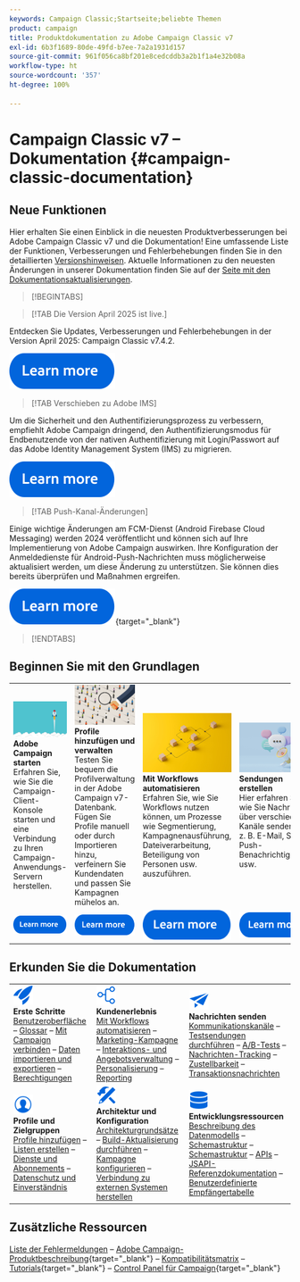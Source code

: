 ```yaml
---
keywords: Campaign Classic;Startseite;beliebte Themen
product: campaign
title: Produktdokumentation zu Adobe Campaign Classic v7
exl-id: 6b3f1689-80de-49fd-b7ee-7a2a1931d157
source-git-commit: 961f056ca8bf201e8cedcddb3a2b1f1a4e32b08a
workflow-type: ht
source-wordcount: '357'
ht-degree: 100%

---
```


# Campaign Classic v7 – Dokumentation {#campaign-classic-documentation}

<!--![](platform/using/assets/do-not-localize/banner_acc_doc.jpg) -->

## Neue Funktionen

Hier erhalten Sie einen Einblick in die neuesten Produktverbesserungen bei Adobe Campaign Classic v7 und die Dokumentation! Eine umfassende Liste der Funktionen, Verbesserungen und Fehlerbehebungen finden Sie in den detaillierten [Versionshinweisen](rn/using/latest-release.md).  Aktuelle Informationen zu den neuesten Änderungen in unserer Dokumentation finden Sie auf der [Seite mit den Dokumentationsaktualisierungen](rn/using/documentation-updates.md).

>[!BEGINTABS]


>[!TAB Die Version April 2025 ist live.]

Entdecken Sie Updates, Verbesserungen und Fehlerbehebungen in der Version April 2025: Campaign Classic v7.4.2.

[![Bild](assets/do-not-localize/learn-more-button.svg)](rn/using/latest-release.md)

>[!TAB Verschieben zu Adobe IMS]

Um die Sicherheit und den Authentifizierungsprozess zu verbessern, empfiehlt Adobe Campaign dringend, den Authentifizierungsmodus für Endbenutzende von der nativen Authentifizierung mit Login/Passwort auf das Adobe Identity Management System (IMS) zu migrieren.

[![Bild](assets/do-not-localize/learn-more-button.svg)](technotes/using/ac-ims.md)


>[!TAB Push-Kanal-Änderungen]

Einige wichtige Änderungen am FCM-Dienst (Android Firebase Cloud Messaging) werden 2024 veröffentlicht und können sich auf Ihre Implementierung von Adobe Campaign auswirken. Ihre Konfiguration der Anmeldedienste für Android-Push-Nachrichten muss möglicherweise aktualisiert werden, um diese Änderung zu unterstützen. Sie können dies bereits überprüfen und Maßnahmen ergreifen.

[![Bild](assets/do-not-localize/learn-more-button.svg)](https://experienceleague.adobe.com/docs/campaign/technotes-ac/tn-new/push-technote.html?lang=de){target="_blank"}


>[!ENDTABS]

## Beginnen Sie mit den Grundlagen

<table style="table-layout:fixed">
  <tr style="border: 0;">
    <td>
    <a href="platform/using/launching-adobe-campaign.md"><img src="assets/do-not-localize/start-launch.png"></a></a>
    <div><strong>Adobe Campaign starten</strong><br/>Erfahren Sie, wie Sie die Campaign-Client-Konsole starten und eine Verbindung zu Ihren Campaign-Anwendungs-Servern herstellen.</div>
    </td>
    <td>
    <a href="platform/using/about-profiles.md"><img src="assets/do-not-localize/start-profiles.png"></a>
    <div><strong>Profile hinzufügen und verwalten</strong><br/>Testen Sie bequem die Profilverwaltung in der Adobe Campaign v7-Datenbank. Fügen Sie Profile manuell oder durch Importieren hinzu, verfeinern Sie Kundendaten und passen Sie Kampagnen mühelos an.</div>
    </td>
    <td>
    <a href="workflow/using/about-workflows.md"><img src="assets/do-not-localize/start-workflows.jpeg"></a>
    <div><strong>Mit Workflows automatisieren</strong><br/>Erfahren Sie, wie Sie Workflows nutzen können, um Prozesse wie Segmentierung, Kampagnenausführung, Dateiverarbeitung, Beteiligung von Personen usw. auszuführen.
    </div></td>
    <td>
    <a href="delivery/using/steps-about-delivery-creation-steps.md"><img src="assets/do-not-localize/start-deliveries.jpeg"></a>
    <div><strong>Sendungen erstellen</strong><br/>Hier erfahren Sie, wie Sie Nachrichten über verschiedene Kanäle senden, z. B. E-Mail, SMS, Push-Benachrichtigungen usw.</div>
    </td>
  </tr>
  <tr style="border: 0;">
    <td align="center"><a href="platform/using/launching-adobe-campaign.md"><img src="assets/do-not-localize/learn-more-button.svg"></a></td>
    <td align="center"><a href="platform/using/about-profiles.md"><img src="assets/do-not-localize/learn-more-button.svg"></a></td>
    <td align="center"><a href="workflow/using/about-workflows.md"><img src="assets/do-not-localize/learn-more-button.svg"></a></td>
    <td align="center"><a href="delivery/using/steps-about-delivery-creation-steps.md"><img src="assets/do-not-localize/learn-more-button.svg"></a></td>
    </tr>
</table>

## Erkunden Sie die Dokumentation

<table style="table-layout:auto">
  <tr style="border: 0;">
    <td>
      <img src="assets/do-not-localize/icon-start.svg" width="35px">
<br/>
<strong>Erste Schritte</strong><br/><a href="platform/using/adobe-campaign-workspace.md">Benutzeroberfläche</a> – <a href="platform/using/ac-glossary.md">Glossar</a> – <a href="platform/using/launching-adobe-campaign.md">Mit Campaign verbinden</a> – <a href="platform/using/get-started-data-import-export.md">Daten importieren und exportieren</a> – <a href="platform/using/access-management.md">Berechtigungen</a>
    </td>
    <td>
      <img src="assets/do-not-localize/icon-experience.svg" width="35px">
<br/>
<strong>Kundenerlebnis</strong><br/><a href="workflow/using/about-workflows.md">Mit Workflows automatisieren</a> – <a href="campaign/using/setting-up-marketing-campaigns.md">Marketing-Kampagne</a> – <a href="interaction/using/interaction-and-offer-management.md">Interaktions- und Angebotsverwaltung</a> – <a href="delivery/using/about-personalization.md">Personalisierung</a> – <a href="reporting/using/about-adobe-campaign-reporting-tools.md">Reporting</a>
    </td>
    <td>
      <img src="assets/do-not-localize/icon-send.svg" width="35px">
<br/>
<strong>Nachrichten senden</strong><br/><a href="delivery/using/communication-channels.md">Kommunikationskanäle</a> – <a href="delivery/using/steps-about-delivery-creation-steps.md#sending-a-proof">Testsendungen durchführen</a> – <a href="delivery/using/get-started-a-b-testing.md">A/B-Tests</a> – <a href="delivery/using/about-message-tracking.md">Nachrichten-Tracking</a> – <a href="delivery/using/about-deliverability.md">Zustellbarkeit</a> – <a href="message-center/using/about-transactional-messaging.md">Transaktionsnachrichten</a>
    </td>
  </tr>
  <tr style="border: 0;">
    <td>
      <img src="assets/do-not-localize/icon_profile-audience.svg" width="35px">
<br/>
<strong>Profile und Zielgruppen</strong><br/><a href="platform/using/adding-profiles.md">Profile hinzufügen</a> – <a href="platform/using/creating-and-managing-lists.md">Listen erstellen</a> – <a href="delivery/using/about-services-and-subscriptions.md">Dienste und Abonnements</a> – <a href="platform/using/privacy-management.md">Datenschutz und Einverständnis</a>
    </td>
    <td>
      <img src="assets/do-not-localize/icon-configure.svg" width="35px">
<br/>
<strong>Architektur und Konfiguration</strong><br/><a href="production/using/general-architecture.md">Architekturgrundsätze</a> – <a href="production/using/build-upgrade.md">Build-Aktualisierung durchführen</a> – <a href="production/using/configuration.md">Kampagne konfigurieren</a> – <a href="installation/using/external-accounts.md">Verbindung zu externen Systemen herstellen</a>
    </td>
    <td>
      <img src="assets/do-not-localize/icon-dev.svg" width="35px">
      <br/>
      <strong>Entwicklungsressourcen</strong><br/><a href="configuration/using/about-data-model.md">Beschreibung des Datenmodells</a> – <a href="configuration/using/about-schema-reference.md">Schemastruktur</a> – <a href="configuration/using/editing-forms.md">Schemastruktur</a> – <a href="configuration/using/about-web-services.md">APIs</a> – <a href="https://experienceleague.adobe.com/developer/campaign-api/api/index.html?lang=de">JSAPI-Referenzdokumentation</a> – <a href="configuration/using/about-custom-recipient-table.md">Benutzerdefinierte Empfängertabelle</a>
    </td>
  </tr>
</table>

## Zusätzliche Ressourcen

[Liste der Fehlermeldungen](https://experienceleague.adobe.com/developer/campaign-errors/error_codes.html?lang=de) – [Adobe Campaign-Produktbeschreibung](https://helpx.adobe.com/de/legal/product-descriptions/adobe-campaign-managed-cloud-services.html){target="_blank"} – [Kompatibilitätsmatrix](rn/using/compatibility-matrix.md) – [Tutorials](https://experienceleague.adobe.com/docs/campaign-classic-learn/tutorials/overview.html?lang=de){target="_blank"} – [Control Panel für Campaign](https://experienceleague.adobe.com/docs/control-panel/using/discover-control-panel/key-features.html?lang=de){target="_blank"}
